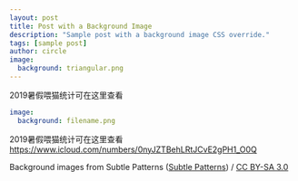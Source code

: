 ```yaml
---
layout: post
title: Post with a Background Image
description: "Sample post with a background image CSS override."
tags: [sample post]
author: circle
image:
  background: triangular.png
---
```


2019暑假喂猫统计可在这里查看

```yaml
image:
  background: filename.png
```

2019暑假喂猫统计可在这里查看
https://www.icloud.com/numbers/0nyJZTBehLRtJCvE2gPH1_O0Q

<div xmlns:cc="http://creativecommons.org/ns#" xmlns:dct="http://purl.org/dc/terms/" about="http://subtlepatterns.com" class="notice">Background images from <span property="dct:title">Subtle Patterns</span> (<a rel="cc:attributionURL" property="cc:attributionName" href="http://subtlepatterns.com">Subtle Patterns</a>) / <a rel="license" href="http://creativecommons.org/licenses/by-sa/3.0/">CC BY-SA 3.0</a></div>